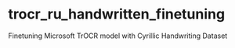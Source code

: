 # trocr_ru_handwritten_finetuning
Finetuning Microsoft TrOCR model with Cyrillic Handwriting Dataset 
